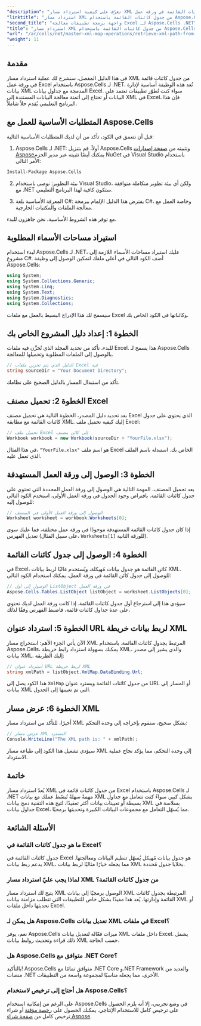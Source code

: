 ```yaml
---
"description": "تعرّف على كيفية استرداد مسار XML من جدول كائنات القائمة في ورقة عمل Excel باستخدام Aspose.Cells لـ .NET. يغطي هذا الدليل الشامل كل خطوة."
"linktitle": "استرداد مسار XML من جدول كائنات القائمة باستخدام Aspose.Cells"
"second_title": "واجهة برمجة تطبيقات معالجة Excel لـ Aspose.Cells .NET"
"title": "استرداد مسار XML من جدول كائنات القائمة باستخدام Aspose.Cells"
"url": "/ar/cells/net/master-xml-map-operations/retrieve-xml-path-from-list-object-table/"
"weight": 11
---
```


## مقدمة

في هذا الدليل المفصل، سنشرح لك عملية استرداد مسار XML من جدول كائنات قائمة في ورقة عمل Excel باستخدام Aspose.Cells لـ .NET. تُعد هذه الوظيفة أساسية لإدارة بيانات XML المدمجة مع جداول بيانات Excel. سواء كنت تُطوّر تطبيقات تعتمد على البيانات أو تحتاج إلى أتمتة معالجة البيانات المستندة إلى XML في Excel، فإن هذا البرنامج التعليمي يُقدم حلاً شاملاً.

## المتطلبات الأساسية للعمل مع Aspose.Cells

قبل أن نتعمق في الكود، تأكد من أن لديك المتطلبات الأساسية التالية:

1. Aspose.Cells لـ .NET: أولاً، قم بتنزيل Aspose.Cells وتثبيته من [صفحة إصدارات Aspose](https://releases.aspose.com/cells/net/)يمكنك أيضًا تثبيته عبر مدير الحزم NuGet في Visual Studio باستخدام الأمر التالي:
```bash
Install-Package Aspose.Cells
```

2. بيئة التطوير: نوصي باستخدام Visual Studio، ولكن أي بيئة تطوير متكاملة متوافقة مع .NET ستكون كافية لهذا البرنامج التعليمي.

3. المعرفة الأساسية بلغة C#: يفترض هذا الدليل الإلمام ببرمجة C#، وخاصة العمل مع معالجة الملفات والمكتبات الخارجية.

مع توفر هذه الشروط الأساسية، نحن جاهزون للبدء.

## استيراد مساحات الأسماء المطلوبة

لبدء استخدام Aspose.Cells لـ .NET، عليك استيراد مساحات الأسماء اللازمة إلى مشروع C#. أضف الكود التالي في أعلى ملفك لتمكين الوصول إلى وظيفة Aspose.Cells:

```csharp
using System;
using System.Collections.Generic;
using System.Linq;
using System.Text;
using System.Diagnostics;
using System.Collections;
```

سيسمح لك هذا الإدراج البسيط بالعمل مع ملفات Excel وكائناتها في الكود الخاص بك.

## الخطوة 1: إعداد دليل المشروع الخاص بك

للبدء، تأكد من تحديد المجلد الذي تُخزَّن فيه ملفات Excel. هذا يسمح لـ Aspose.Cells بالوصول إلى الملفات المطلوبة وتحميلها للمعالجة.

```csharp
// الدليل الذي يتم تخزين ملفات Excel فيه
string sourceDir = "Your Document Directory";
```

تأكد من استبدال المسار بالدليل الصحيح على نظامك.

## الخطوة 2: تحميل مصنف Excel

بعد تحديد دليل المصدر، الخطوة التالية هي تحميل مصنف Excel الذي يحتوي على جدول كائنات القائمة مع مطابقة XML. إليك كيفية تحميل ملف Excel:

```csharp
// تحميل ملف Excel إلى كائن مصنف
Workbook workbook = new Workbook(sourceDir + "YourFile.xlsx");
```

في هذا المثال، `"YourFile.xlsx"` هو اسم ملف Excel الخاص بك. استبدله باسم الملف الذي تعمل عليه.

## الخطوة 3: الوصول إلى ورقة العمل المستهدفة

بعد تحميل المصنف، المهمة التالية هي الوصول إلى ورقة العمل المحددة التي تحتوي على جدول كائنات القائمة. بافتراض وجود الجدول في ورقة العمل الأولى، استخدم الكود التالي للوصول إليه:

```csharp
// الوصول إلى ورقة العمل الأولى في المصنف
Worksheet worksheet = workbook.Worksheets[0];
```

إذا كان جدول كائنات القائمة المستهدفة موجودًا في ورقة عمل مختلفة، فما عليك سوى تعديل الفهرس (على سبيل المثال، `Worksheets[1]` للورقة الثانية).

## الخطوة 4: الوصول إلى جدول كائنات القائمة

في Excel، كائن القائمة هو جدول بيانات مُهيكلة، ويُستخدم غالبًا لربط بيانات XML. للوصول إلى جدول كائن القائمة في ورقة العمل، يمكنك استخدام الكود التالي:

```csharp
// الوصول إلى أول ListObject في ورقة العمل
Aspose.Cells.Tables.ListObject listObject = worksheet.ListObjects[0];
```

سيؤدي هذا إلى استرجاع أول جدول كائنات القائمة. إذا كانت ورقة العمل لديك تحتوي على عدة جداول كائنات قائمة، فاضبط الفهرس وفقًا لذلك.

## الخطوة 5: استرداد عنوان URL لربط بيانات خريطة XML

الآن يأتي الجزء الأهم: استخراج مسار XML المرتبط بجدول كائنات القائمة. باستخدام Aspose.Cells، يمكنك بسهولة استرداد رابط خريطة XML، والذي يشير إلى مصدر بيانات XML. إليك الطريقة:

```csharp
// استرداد عنوان URL لربط خريطة XML
string xmlPath = listObject.XmlMap.DataBinding.Url;
```

هذا الكود يصل إلى `XmlMap` من جدول كائنات القائمة ويسترد عنوان URL أو المسار إلى بيانات XML التي تم تعيينها إلى الجدول.

## الخطوة 6: عرض مسار XML

أخيرًا، للتأكد من استرداد مسار XML بشكل صحيح، سنقوم بإخراجه إلى وحدة التحكم:

```csharp
// عرض مسار XML المسترد
Console.WriteLine("The XML path is: " + xmlPath);
```

سيؤدي تشغيل هذا الكود إلى طباعة مسار XML إلى وحدة التحكم، مما يؤكد نجاح عملية الاسترداد.

## خاتمة

يُعدّ استرداد مسار XML من جدول كائنات قائمة في Excel باستخدام Aspose.Cells لـ .NET مهمةً سهلةً تُبسّط عملك مع بيانات XML بشكل كبير. سواءً كنت تتعامل مع جداول بسيطة أو تعيينات بيانات أكثر تعقيدًا، تُتيح هذه التقنية دمج بيانات XML بسلاسة في جداول بيانات Excel، مما يُسهّل التعامل مع مجموعات البيانات الكبيرة وتحديثها برمجيًا.

## الأسئلة الشائعة

### ما هو جدول كائنات القائمة في Excel؟

جدول كائنات القائمة في Excel هو جدول بيانات مُهيكل يُسهّل تنظيم البيانات ومعالجتها. يدعم ربط بيانات XML، مما يجعله خيارًا مثاليًا لربط بيانات XML بخلايا جدول مُحددة.

### لماذا يجب عليّ استرداد مسار XML من جدول كائنات القائمة؟

يتيح لك استرداد مسار XML الوصول برمجيًا إلى بيانات XML المرتبطة بجدول كائنات القائمة وإدارتها. يُعد هذا مفيدًا بشكل خاص للتطبيقات التي تتطلب مزامنة بيانات XML أو تحديثها داخل ملفات Excel.

### هل يمكن لـ Aspose.Cells تعديل بيانات XML في ملفات Excel؟

نعم، يوفر Aspose.Cells ميزات فعّالة لتعديل بيانات XML داخل ملفات Excel. يشمل ذلك قراءة وتحديث روابط بيانات XML حسب الحاجة.

### هل Aspose.Cells متوافق مع .NET Core؟

بالتأكيد! Aspose.Cells متوافق تمامًا مع .NET Core و.NET Framework والعديد من منصات .NET الأخرى، مما يجعله مناسبًا لمجموعة واسعة من التطبيقات.

### هل أحتاج إلى ترخيص لاستخدام Aspose.Cells؟

على الرغم من إمكانية استخدام Aspose.Cells في وضع تجريبي، إلا أنه يلزم الحصول على ترخيص كامل للاستخدام الإنتاجي. يمكنك الحصول على [رخصة مؤقتة](https://purchase.aspose.com/temporary-license/) أو شراء ترخيص كامل من [صفحة شراء Aspose](https://purchase.aspose.com/buy).